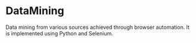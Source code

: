 # DataMining
Data mining from various sources achieved through browser automation. It is implemented using Python and Selenium. 
